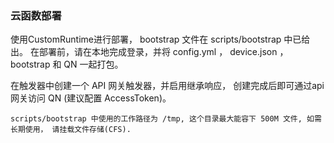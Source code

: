 ###	云函数部署

使用CustomRuntime进行部署， bootstrap 文件在 scripts/bootstrap 中已给出。 在部署前，请在本地完成登录，并将 config.yml ， device.json ， bootstrap 和 QN 一起打包。

在触发器中创建一个 API 网关触发器，并启用继承响应， 创建完成后即可通过api网关访问 QN (建议配置 AccessToken)。

    scripts/bootstrap 中使用的工作路径为 /tmp, 这个目录最大能容下 500M 文件, 如需长期使用， 请挂载文件存储(CFS).
